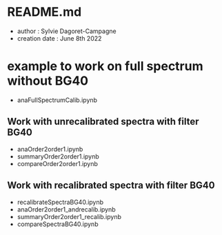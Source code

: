 # README.md

- author : Sylvie Dagoret-Campagne
- creation date : June 8th 2022


# example to work on full spectrum without BG40

- anaFullSpectrumCalib.ipynb 

## Work with unrecalibrated spectra with filter BG40

- anaOrder2order1.ipynb  
- summaryOrder2order1.ipynb
- compareOrder2order1.ipynb     

## Work with recalibrated spectra with filter BG40


- recalibrateSpectraBG40.ipynb
- anaOrder2order1_andrecalib.ipynb   
- summaryOrder2order1_recalib.ipynb
- compareSpectraBG40.ipynb   
           

